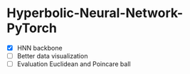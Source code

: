 # Hyperbolic-Neural-Network-PyTorch

- [x] HNN backbone
- [ ] Better data visualization
- [ ] Evaluation Euclidean and Poincare ball
